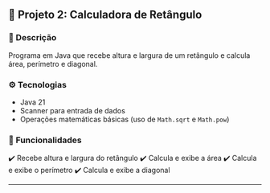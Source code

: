 

## 📐 Projeto 2: Calculadora de Retângulo 

### 📝 Descrição

Programa em Java que recebe altura e largura de um retângulo e calcula área, perímetro e diagonal.

### ⚙️ Tecnologias

* Java 21
* Scanner para entrada de dados
* Operações matemáticas básicas (uso de `Math.sqrt` e `Math.pow`)

### 🚀 Funcionalidades

✔️ Recebe altura e largura do retângulo
✔️ Calcula e exibe a área
✔️ Calcula e exibe o perímetro
✔️ Calcula e exibe a diagonal

---

